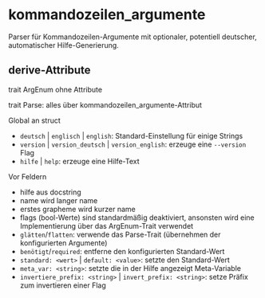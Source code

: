 # kommandozeilen_argumente

Parser für Kommandozeilen-Argumente mit optionaler, potentiell deutscher, automatischer Hilfe-Generierung.

## derive-Attribute

trait ArgEnum ohne Attribute

trait Parse: alles über kommandozeilen_argumente-Attribut

Global an struct

- `deutsch` | `englisch` | `english`: Standard-Einstellung für einige Strings
- `version` | `version_deutsch` | `version_english`: erzeuge eine `--version` Flag
- `hilfe` | `help`: erzeuge eine Hilfe-Text

Vor Feldern

- hilfe aus docstring
- name wird langer name
- erstes grapheme wird kurzer name
- flags (bool-Werte) sind standardmäßig deaktiviert,
    ansonsten wird eine Implementierung über das ArgEnum-Trait verwendet
- `glätten`/`flatten`: verwende das Parse-Trait (übernehmen der konfigurierten Argumente)
- `benötigt`/`required`: entferne den konfigurierten Standard-Wert
- `standard: <wert>` | `default: <value>`: setzte den Standard-Wert
- `meta_var: <string>`: setzte die in der Hilfe angezeigt Meta-Variable
- `invertiere_prefix: <string>` | `invert_prefix: <string>`: setze Präfix zum invertieren einer Flag
